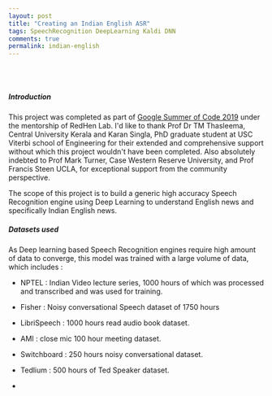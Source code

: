 ```yaml
---
layout: post
title: "Creating an Indian English ASR"
tags: SpeechRecognition DeepLearning Kaldi DNN
comments: true
permalink: indian-english
---
```

<br>
<br>

##### Introduction

This project was completed as part of [Google Summer of Code 2019](https://summerofcode.withgoogle.com/projects/#6492594211651584) under the mentorship of RedHen Lab. I'd like to thank Prof Dr TM
Thasleema, Central University Kerala and Karan Singla, PhD graduate student at USC Viterbi school of Engineering for their extended and comprehensive support without which this project wouldn't have been completed. Also absolutely indebted to Prof Mark Turner, Case Western Reserve University, and Prof Francis Steen UCLA, for exceptional support from the community perspective. 

The scope of this project is to build a generic high accuracy Speech Recognition engine using Deep Learning to understand English news and specifically Indian English news. 

##### Datasets used

As Deep learning based Speech Recognition engines require high amount of data to converge, this model was trained with a large volume of data, which includes : 

* NPTEL : Indian Video lecture series, 1000 hours of which was processed and transcribed and was used for training.

* Fisher : Noisy conversational Speech dataset of 1750 hours

* LibriSpeech : 1000 hours read audio book dataset.

* AMI : close mic 100 hour meeting dataset.

* Switchboard : 250 hours noisy conversational dataset. 

* Tedlium : 500 hours of Ted Speaker dataset. 

* 

